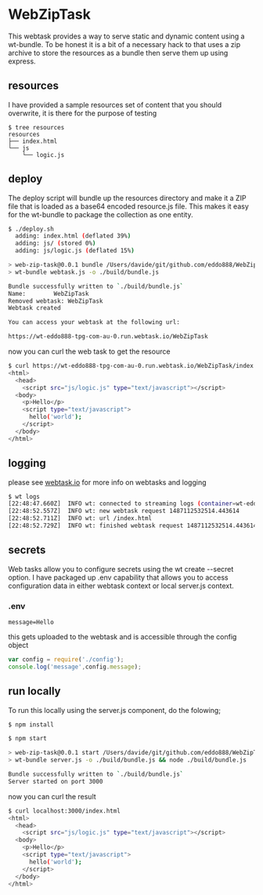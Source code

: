 # WebZipTask

This webtask provides a way to serve static and dynamic content using a wt-bundle. To be honest it is a bit of a necessary hack to that uses a zip archive to store the resources as a bundle then serve them up using express.

## resources

I have provided a sample resources set of content that you should overwrite, it is there for the purpose of testing

```
$ tree resources
resources
├── index.html
└── js
    └── logic.js
```

## deploy

The deploy script will bundle up the resources directory and make it a ZIP file that is loaded as a base64 encoded resource.js file. This makes it easy for the wt-bundle to package the collection as one entity.

```bash
$ ./deploy.sh 
  adding: index.html (deflated 39%)
  adding: js/ (stored 0%)
  adding: js/logic.js (deflated 15%)

> web-zip-task@0.0.1 bundle /Users/davide/git/github.com/eddo888/WebZipTask
> wt-bundle webtask.js -o ./build/bundle.js

Bundle successfully written to `./build/bundle.js`
Name:        WebZipTask
Removed webtask: WebZipTask
Webtask created

You can access your webtask at the following url:

https://wt-eddo888-tpg-com-au-0.run.webtask.io/WebZipTask

```

now you can curl the web task to get the resource

```bash
$ curl https://wt-eddo888-tpg-com-au-0.run.webtask.io/WebZipTask/index.html
<html>
  <head>
    <script src="js/logic.js" type="text/javascript"></script>
  <body>
    <p>Hello</p>
    <script type="text/javascript">
      hello('world');
    </script>
  </body>
</html>
```
## logging

please see [webtask.io](https://webtask.io) for more info on webtasks and logging

```bash
$ wt logs
[22:48:47.660Z]  INFO wt: connected to streaming logs (container=wt-eddo888-tpg-com-au-0)
[22:48:52.557Z]  INFO wt: new webtask request 1487112532514.443614
[22:48:52.711Z]  INFO wt: url /index.html
[22:48:52.729Z]  INFO wt: finished webtask request 1487112532514.443614 with HTTP 200 in 174ms
```

## secrets

Web tasks allow you to configure secrets using the wt create --secret option. I have packaged up  .env capability that allows you to access configuration data in either webtask context or local server.js context.

### .env
```
message=Hello
```

this gets uploaded to the webtask and is accessible through the config object

```javascript
var config = require('./config');
console.log('message',config.message);
```

## run locally

To run this locally using the server.js component, do the folowing;

```bash
$ npm install

$ npm start

> web-zip-task@0.0.1 start /Users/davide/git/github.com/eddo888/WebZipTask
> wt-bundle server.js -o ./build/bundle.js && node ./build/bundle.js

Bundle successfully written to `./build/bundle.js`
Server started on port 3000

```

now you can curl the result

```bash
$ curl localhost:3000/index.html
<html>
  <head>
    <script src="js/logic.js" type="text/javascript"></script>
  <body>
    <p>Hello</p>
    <script type="text/javascript">
      hello('world');
    </script>
  </body>
</html>

```

